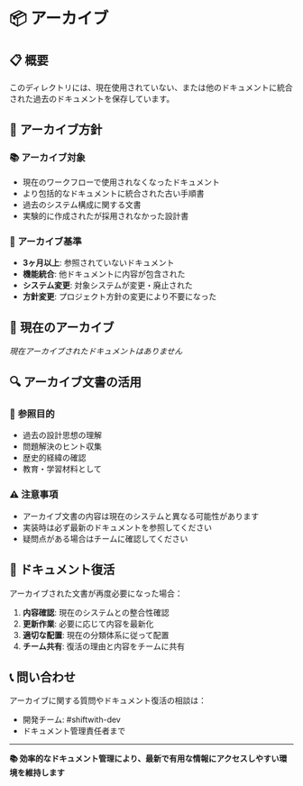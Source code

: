 # 📦 アーカイブ

## 📋 **概要**
このディレクトリには、現在使用されていない、または他のドキュメントに統合された過去のドキュメントを保存しています。

## 🎯 **アーカイブ方針**

### 📚 **アーカイブ対象**
- 現在のワークフローで使用されなくなったドキュメント
- より包括的なドキュメントに統合された古い手順書
- 過去のシステム構成に関する文書
- 実験的に作成されたが採用されなかった設計書

### 🔄 **アーカイブ基準**
- **3ヶ月以上**: 参照されていないドキュメント
- **機能統合**: 他ドキュメントに内容が包含された
- **システム変更**: 対象システムが変更・廃止された
- **方針変更**: プロジェクト方針の変更により不要になった

## 📁 **現在のアーカイブ**

*現在アーカイブされたドキュメントはありません*

## 🔍 **アーカイブ文書の活用**

### 📖 **参照目的**
- 過去の設計思想の理解
- 問題解決のヒント収集
- 歴史的経緯の確認
- 教育・学習材料として

### ⚠️ **注意事項**
- アーカイブ文書の内容は現在のシステムと異なる可能性があります
- 実装時は必ず最新のドキュメントを参照してください
- 疑問点がある場合はチームに確認してください

## 🔄 **ドキュメント復活**

アーカイブされた文書が再度必要になった場合：

1. **内容確認**: 現在のシステムとの整合性確認
2. **更新作業**: 必要に応じて内容を最新化
3. **適切な配置**: 現在の分類体系に従って配置
4. **チーム共有**: 復活の理由と内容をチームに共有

## 📞 **問い合わせ**

アーカイブに関する質問やドキュメント復活の相談は：
- 開発チーム: #shiftwith-dev
- ドキュメント管理責任者まで

---

**📚 効率的なドキュメント管理により、最新で有用な情報にアクセスしやすい環境を維持します**
